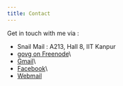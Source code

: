 ```yaml
---
title: Contact
---
```


Get in touch with me via : 

- Snail Mail : A213, Hall 8, IIT Kanpur
- [govg on Freenode](http://webchat.freenode.net)\
- [Gmail](mailto:govind.93@gmail.com)\
- [Facebook](http://www.facebook.com/govind.gopakumar)\
- [Webmail](mailto:govindg@iitk.ac.in)

